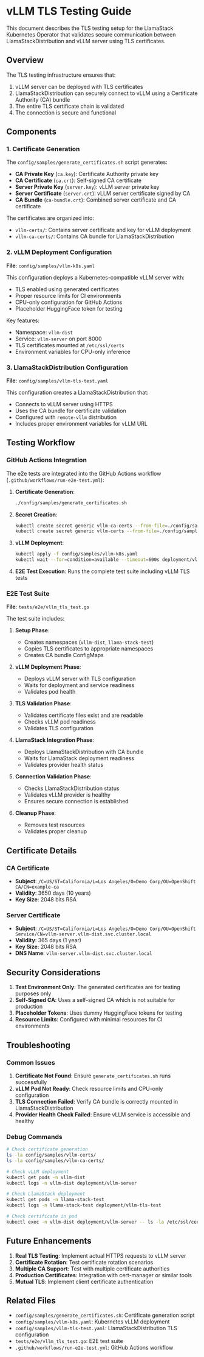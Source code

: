 # vLLM TLS Testing Guide

This document describes the TLS testing setup for the LlamaStack Kubernetes Operator that validates secure communication between LlamaStackDistribution and vLLM server using TLS certificates.

## Overview

The TLS testing infrastructure ensures that:
1. vLLM server can be deployed with TLS certificates
2. LlamaStackDistribution can securely connect to vLLM using a Certificate Authority (CA) bundle
3. The entire TLS certificate chain is validated
4. The connection is secure and functional

## Components

### 1. Certificate Generation

The `config/samples/generate_certificates.sh` script generates:
- **CA Private Key** (`ca.key`): Certificate Authority private key
- **CA Certificate** (`ca.crt`): Self-signed CA certificate
- **Server Private Key** (`server.key`): vLLM server private key
- **Server Certificate** (`server.crt`): vLLM server certificate signed by CA
- **CA Bundle** (`ca-bundle.crt`): Combined server certificate and CA certificate

The certificates are organized into:
- `vllm-certs/`: Contains server certificate and key for vLLM deployment
- `vllm-ca-certs/`: Contains CA bundle for LlamaStackDistribution

### 2. vLLM Deployment Configuration

**File**: `config/samples/vllm-k8s.yaml`

This configuration deploys a Kubernetes-compatible vLLM server with:
- TLS enabled using generated certificates
- Proper resource limits for CI environments
- CPU-only configuration for GitHub Actions
- Placeholder HuggingFace token for testing

Key features:
- Namespace: `vllm-dist`
- Service: `vllm-server` on port 8000
- TLS certificates mounted at `/etc/ssl/certs`
- Environment variables for CPU-only inference

### 3. LlamaStackDistribution Configuration

**File**: `config/samples/vllm-tls-test.yaml`

This configuration creates a LlamaStackDistribution that:
- Connects to vLLM server using HTTPS
- Uses the CA bundle for certificate validation
- Configured with `remote-vllm` distribution
- Includes proper environment variables for vLLM URL

## Testing Workflow

### GitHub Actions Integration

The e2e tests are integrated into the GitHub Actions workflow (`.github/workflows/run-e2e-test.yml`):

1. **Certificate Generation**: 
   ```bash
   ./config/samples/generate_certificates.sh
   ```

2. **Secret Creation**:
   ```bash
   kubectl create secret generic vllm-ca-certs --from-file=./config/samples/vllm-ca-certs/
   kubectl create secret generic vllm-certs --from-file=./config/samples/vllm-certs/
   ```

3. **vLLM Deployment**:
   ```bash
   kubectl apply -f config/samples/vllm-k8s.yaml
   kubectl wait --for=condition=available --timeout=600s deployment/vllm-server -n vllm-dist
   ```

4. **E2E Test Execution**: Runs the complete test suite including vLLM TLS tests

### E2E Test Suite

**File**: `tests/e2e/vllm_tls_test.go`

The test suite includes:

1. **Setup Phase**:
   - Creates namespaces (`vllm-dist`, `llama-stack-test`)
   - Copies TLS certificates to appropriate namespaces
   - Creates CA bundle ConfigMaps

2. **vLLM Deployment Phase**:
   - Deploys vLLM server with TLS configuration
   - Waits for deployment and service readiness
   - Validates pod health

3. **TLS Validation Phase**:
   - Validates certificate files exist and are readable
   - Checks vLLM pod readiness
   - Validates TLS configuration

4. **LlamaStack Integration Phase**:
   - Deploys LlamaStackDistribution with CA bundle
   - Waits for LlamaStack deployment readiness
   - Validates provider health status

5. **Connection Validation Phase**:
   - Checks LlamaStackDistribution status
   - Validates vLLM provider is healthy
   - Ensures secure connection is established

6. **Cleanup Phase**:
   - Removes test resources
   - Validates proper cleanup

## Certificate Details

### CA Certificate
- **Subject**: `/C=US/ST=California/L=Los Angeles/O=Demo Corp/OU=OpenShift CA/CN=example-ca`
- **Validity**: 3650 days (10 years)
- **Key Size**: 2048 bits RSA

### Server Certificate
- **Subject**: `/C=US/ST=California/L=Los Angeles/O=Demo Corp/OU=OpenShift Service/CN=vllm-server.vllm-dist.svc.cluster.local`
- **Validity**: 365 days (1 year)
- **Key Size**: 2048 bits RSA
- **DNS Name**: `vllm-server.vllm-dist.svc.cluster.local`

## Security Considerations

1. **Test Environment Only**: The generated certificates are for testing purposes only
2. **Self-Signed CA**: Uses a self-signed CA which is not suitable for production
3. **Placeholder Tokens**: Uses dummy HuggingFace tokens for testing
4. **Resource Limits**: Configured with minimal resources for CI environments

## Troubleshooting

### Common Issues

1. **Certificate Not Found**: Ensure `generate_certificates.sh` runs successfully
2. **vLLM Pod Not Ready**: Check resource limits and CPU-only configuration
3. **TLS Connection Failed**: Verify CA bundle is correctly mounted in LlamaStackDistribution
4. **Provider Health Check Failed**: Ensure vLLM service is accessible and healthy

### Debug Commands

```bash
# Check certificate generation
ls -la config/samples/vllm-certs/
ls -la config/samples/vllm-ca-certs/

# Check vLLM deployment
kubectl get pods -n vllm-dist
kubectl logs -n vllm-dist deployment/vllm-server

# Check LlamaStack deployment
kubectl get pods -n llama-stack-test
kubectl logs -n llama-stack-test deployment/vllm-tls-test

# Check certificate in pod
kubectl exec -n vllm-dist deployment/vllm-server -- ls -la /etc/ssl/certs/
```

## Future Enhancements

1. **Real TLS Testing**: Implement actual HTTPS requests to vLLM server
2. **Certificate Rotation**: Test certificate rotation scenarios
3. **Multiple CA Support**: Test with multiple certificate authorities
4. **Production Certificates**: Integration with cert-manager or similar tools
5. **Mutual TLS**: Implement client certificate authentication

## Related Files

- `config/samples/generate_certificates.sh`: Certificate generation script
- `config/samples/vllm-k8s.yaml`: Kubernetes vLLM deployment
- `config/samples/vllm-tls-test.yaml`: LlamaStackDistribution TLS configuration
- `tests/e2e/vllm_tls_test.go`: E2E test suite
- `.github/workflows/run-e2e-test.yml`: GitHub Actions workflow 
